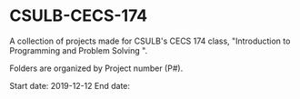 # CSULB-CECS-174
A collection of projects made for CSULB's CECS 174 class, "Introduction to Programming and Problem Solving ". 

Folders are organized by Project number (P#).

Start date: 2019-12-12
End date: 
